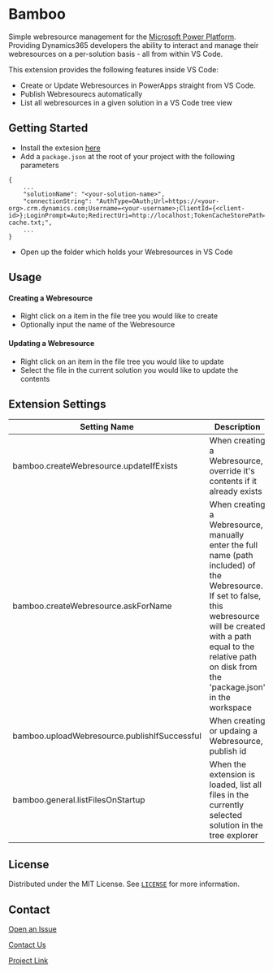 # Bamboo
Simple webresource management for the [Microsoft Power Platform](https://powerplatform.microsoft.com/en-us/). Providing Dynamics365 developers the ability to interact and manage their webresources on a per-solution basis - all from within VS Code.

This extension provides the following features inside VS Code:

- Create or Update Webresources in PowerApps straight from VS Code.
- Publish Webresourecs automatically
- List all webresources in a given solution in a VS Code tree view

## Getting Started
- Install the extesion [here](https://marketplace.visualstudio.com/publishers/root16)
- Add a `package.json` at the root of your project with the following parameters
```
{
    ...
    "solutionName": "<your-solution-name>",
    "connectionString": "AuthType=OAuth;Url=https://<your-org>.crm.dynamics.com;Username=<your-username>;ClientId={<client-id>};LoginPrompt=Auto;RedirectUri=http://localhost;TokenCacheStorePath=C:\\Temp\\oauth-cache.txt;",
    ...
}
```
- Open up the folder which holds your Webresources in VS Code


## Usage
#### Creating a Webresource
- Right click on a item in the file tree you would like to create
- Optionally input the name of the Webresource  

#### Updating a Webresource
- Right click on an item in the file tree you would like to update
- Select the file in the current solution you would like to update the contents

## Extension Settings 

| Setting Name      | Description |
| ----------- | ----------- |
| bamboo.createWebresource.updateIfExists      | When creating a Webresource, override it's contents if it already exists       |
| bamboo.createWebresource.askForName   | When creating a Webresource, manually enter the full name (path included) of the Webresource. If set to false, this webresource will be created with a path equal to the relative path on disk from the 'package.json' in the workspace           |
| bamboo.uploadWebresource.publishIfSuccessful   | When creating or updaing a Webresource, publish id        |
| bamboo.general.listFilesOnStartup   | When the extension is loaded, list all files in the currently selected solution in the tree explorer        |

## License

Distributed under the MIT License. See [`LICENSE`](LICENSE) for more information.
## Contact

[Open an Issue](https://github.com/Root16/bamboo/issues/new)

[Contact Us](https://root16.com/resources/contact-us/)

[Project Link](https://github.com/Root16/bamboo)